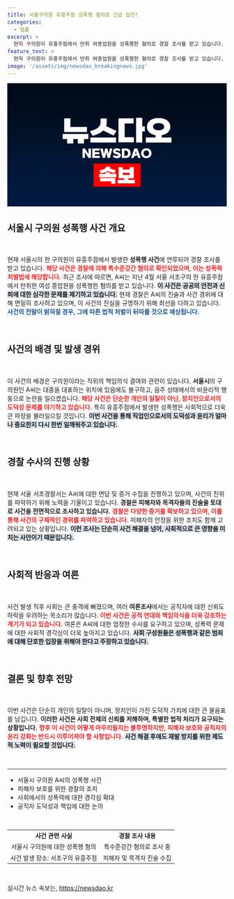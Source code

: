```yaml
---
title: 서울구의원 유흥주점 성폭행 혐의로 긴급 입건!
categories:
  - 법률
excerpt: >
  현직 구의원이 유흥주점에서 만취 여종업원을 성폭행한 혐의로 경찰 조사를 받고 있습니다. 사건의 진실은 무엇일까요? 여러분의 궁금증을 자아내는 파장이 예상됩니다!
feature_text: >
  현직 구의원이 유흥주점에서 만취 여종업원을 성폭행한 혐의로 경찰 조사를 받고 있습니다. 사건의 진실은 무엇일까요? 여러분의 궁금증을 자아내는 파장이 예상됩니다!
image: '/assets/img/newsdao_breakingnews.jpg'
---
```


<p><img src="/assets/img/newsdao_breakingnews.jpg" alt="flaretime 속보" /></p>

<h2 data-ke-size="size26">서울시 구의원 성폭행 사건 개요</h2>

<p data-ke-size="size16">&nbsp;</p>

<p>현재 서울시의 한 구의원이 유흥주점에서 발생한 <b>성폭행 사건</b>에 연루되어 경찰 조사를 받고 있습니다. <b><span style="color: #ee2323;">해당 사건은 경찰에 의해 특수준강간 혐의로 확인되었으며, 이는 성폭력처벌법에 해당합니다.</span></b> 최근 조사에 따르면, A씨는 지난 4월 서울 서초구의 한 유흥주점에서 만취한 여성 종업원을 성폭행한 혐의를 받고 있습니다. <b><span style="background-color: #21538527;">이 사건은 공공의 안전과 신뢰에 대한 심각한 문제를 제기하고 있습니다.</span></b> 현재 경찰은 A씨의 진술과 사건 경위에 대해 면밀히 조사하고 있으며, 이 사건의 진실을 규명하기 위해 최선을 다하고 있습니다. <b><span style="color: #1a5490;">사건의 전말이 밝혀질 경우, 그에 따른 법적 처벌이 뒤따를 것으로 예상됩니다.</span></b></p>

<p data-ke-size="size16">&nbsp;</p>

<h2 data-ke-size="size26">사건의 배경 및 발생 경위</h2>

<p data-ke-size="size16">&nbsp;</p>

<p>이 사건의 배경은 구의원이라는 직위의 책임의식 결여와 관련이 있습니다. <b>서울시</b>의 구의원인 A씨는 대중을 대표하는 위치에 있음에도 불구하고, 음주 상태에서의 비윤리적 행동으로 논란을 일으켰습니다. <b><span style="color: #ee2323;">해당 사건은 단순한 개인의 일탈이 아닌, 정치인으로서의 도덕성 문제를 야기하고 있습니다.</span></b> 특히 유흥주점에서 발생한 성폭행은 사회적으로 더욱 큰 파장을 불러일으킬 것입니다. <b><span style="background-color: #21538527;">이번 사건을 통해 직업인으로서의 도덕성과 윤리가 얼마나 중요한지 다시 한번 일깨워주고 있습니다.</span></b> </p>

<p data-ke-size="size16">&nbsp;</p>

<h2 data-ke-size="size26">경찰 수사의 진행 상황</h2>

<p data-ke-size="size16">&nbsp;</p>

<p>현재 서울 서초경찰서는 A씨에 대한 면담 및 증거 수집을 진행하고 있으며, 사건의 진위를 파악하기 위해 노력을 기울이고 있습니다. <b>경찰은 피해자와 목격자들의 진술을 토대로 사건을 전면적으로 조사하고 있습니다.</b> <b><span style="color: #ee2323;">경찰은 다양한 증거를 확보하고 있으며, 이를 통해 사건의 구체적인 경위를 파악하고 있습니다.</span></b> 피해자의 안정을 위한 조치도 함께 고려되고 있는 상황입니다. <b><span style="background-color: #21538527;">이런 조사는 단순히 사건 해결을 넘어, 사회적으로 큰 영향을 미치는 사안이기 때문입니다.</span></b> </p>

<p data-ke-size="size16">&nbsp;</p>

<h2 data-ke-size="size26">사회적 반응과 여론</h2>

<p data-ke-size="size16">&nbsp;</p>

<p>사건 발생 직후 사회는 큰 충격에 빠졌으며, 여러 <b>여론조사</b>에서는 공직자에 대한 신뢰도 하락을 우려하는 목소리가 많습니다. <b><span style="color: #ee2323;">이번 사건은 공적 연대와 책임의식을 더욱 강조하는 계기가 되고 있습니다.</span></b> 여론은 A씨에 대한 엄정한 수사를 요구하고 있으며, 성폭력 문제에 대한 사회적 경각심이 더욱 높아지고 있습니다. <b><span style="background-color: #21538527;">사회 구성원들은 성폭행과 같은 범죄에 대해 단호한 입장을 취해야 한다고 주장하고 있습니다.</span></b> </p>

<p data-ke-size="size16">&nbsp;</p>

<h2 data-ke-size="size26">결론 및 향후 전망</h2>

<p data-ke-size="size16">&nbsp;</p>

<p>이번 사건은 단순히 개인의 일탈이 아니며, 정치인이 가진 도덕적 가치에 대한 큰 물음표를 남깁니다. <b>이러한 사건은 사회 전체의 신뢰를 저해하며, 특별한 법적 처리가 요구되는 상황입니다.</b> <b><span style="color: #ee2323;">향후 이 사건이 어떻게 마무리될지는 불투명하지만, 피해자 보호와 공직자의 윤리 강화는 반드시 이루어져야 할 사항입니다.</span></b> <b><span style="background-color: #21538527;">사건 해결 후에도 재발 방지를 위한 제도적 노력이 필요할 것입니다.</span></b></p>

<p data-ke-size="size16">&nbsp;</p>

<hr/>

<ul>
  <li>서울시 구의원 A씨의 성폭행 사건</li>
  <li>피해자 보호를 위한 경찰의 조치</li>
  <li>사회에서의 성폭력에 대한 경각심 확대</li>
  <li>공직자 도덕성과 책임에 대한 논의</li>
</ul>

<p data-ke-size="size16">&nbsp;</p>

<table style="width: 100%;">
  <tr>
    <td style="text-align: center; height: 17px;"><b>사건 관련 사실</b></td>
    <td style="text-align: center; height: 17px;"><b>경찰 조사 내용</b></td>
  </tr>
  <tr>
    <td style="text-align: center; height: 17px;">서울시 구의원에 대한 성폭행 혐의</td>
    <td style="text-align: center; height: 17px;">특수준강간 혐의로 조사 중</td>
  </tr>
  <tr>
    <td style="text-align: center; height: 17px;">사건 발생 장소: 서초구의 유흥주점</td>
    <td style="text-align: center; height: 17px;">피해자 및 목격자 진술 수집</td>
  </tr>
</table>

<p data-ke-size="size16">&nbsp;</p>
실시간 뉴스 속보는, <a href="https://newsdao.kr" rel="dofollow">https://newsdao.kr</a>


